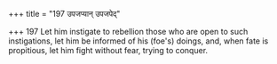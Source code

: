 +++
title = "197 उपजप्यान् उपजपेद्"

+++
197	Let him instigate to rebellion those who are open to such instigations, let him be informed of his (foe's) doings, and, when fate is propitious, let him fight without fear, trying to conquer.
